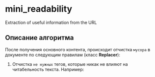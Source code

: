 # mini_readability
Extraction of useful information from the URL
## Описание алгоритма
После получения основного контента, происходит отчистка `мусора` в документе по
следующим правилам (класс **Replacer**):
  1. Отчистка `не нужных` тегов, которые никак не влияют на читабельность текста.
  Например: <script>, <style>, <link>.
  2. Удаление тегов с пустым контентом.
  3. Форматирования документа через файл настроек форматирования.
 

Следющим шагом идет поиск `основного` контента на странице (класс **FinderMeaningfulContent**).
Поиск осуществляется через рекурсивных обход каждого тега.
На каждом теге вычисляется оценка по следующей формуле:
![screenshot of sample](https://habrastorage.org/getpro/habr/post_images/3ae/ecf/a3e/3aeecfa3ea7a7504ba69e01c86b25b26.png)

После к чистой оценке добавляется/вычитается определенное значение за нахождение определенного слова в указанном атрибуте.
Все параметры находятся в файле с основными настройками.

## Файлы настроек
Если данные файлы не будут найдены, они создадутся автоматически в папке **settings**.

`main_settings.json` - файл основных настроек тегов.
Содержит настройки для удаления определенных тегов и для наград/штрафов.

`format_settings.json` - файл настроек формата тегов.
Содержит настройки для форматирования определенных тегов.

## Сборка
В корне каталога находится файл `compilestring.txt`.
При выполнении команды из указанного файла, соберется EXE-файл, который можно использовать
в качестве готовой утилиты.

## Команды
Ниже будет представлен список команд для запуска утилиты параметр url или file должен обязятельно присутствовать
при запуске.

Парсинг одной новости.
```
--url=http://site.ru/news/1/
```

Парсинг одной списка новостей из файла.
При таком виде некотрые сайты не парсятся, выводится только набор ссылок.
```
--file=checked.txt
```
URL статей в каждой новой строчке.
```
https://lenta.ru/news/2019/09/12/knopkodavi/
https://lenta.ru/articles/2019/09/11/eralash/
...
```

Подключение проксей.
Пример файла: `proxy.json`
```
--proxy-json=proxy.json
```

Подключение фиктивных user-agent'ов.
Пример файла: `user-agents.txt`
```
--user-agent-txt=user-agents.txt
```

## Результаты
В ходе проверки готовой утилиты выявлены следующие закономерности для каждого сайта:

`www.gazeta.ru` - отсутствует заголовок.

`russian.rt.com` - осутствует заголовок, присутствуют лишние пробелы.

`lenta.ru` - без повреждений, присутствует заголовок, отсутствует мусор.

`iz.ru` - отсутсвует заголовок, присутствует некоторый мусор ниже основной статьи.

Лучше сделать полность методы отчистки мусора. И алгоритм поиска нужного блока может давать сбои при наличии на сайте
большого комментария.
